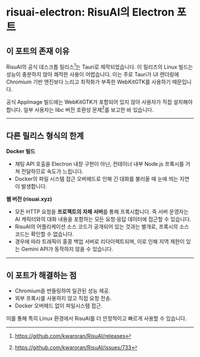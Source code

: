 # risuai-electron: RisuAI의 Electron 포트

## 이 포트의 존재 이유

RisuAI의 공식 데스크톱 릴리스[^1]는 Tauri로 제작되었습니다. 이 릴리즈의
Linux 빌드는 성능이 충분하지 않아 쾌적한 사용이 어렵습니다. 이는 주로
Tauri가 UI 렌더링에 Chromium 기반 엔진보다 느리고 최적화가 부족한
WebKitGTK를 사용하기 때문입니다.

공식 AppImage 빌드에는 WebKitGTK가 포함되어 있지 않아 사용자가 직접
설치해야 합니다. 일부 사용자는 libc 버전 호환성 문제[^2]를 보고한
바 있습니다.

---

## 다른 릴리스 형식의 한계

**Docker 빌드**
- 채팅 API 호출을 Electron 내장 구현이 아닌, 컨테이너 내부 Node.js
  프록시를 거쳐 전달하므로 속도가 느립니다.
- Docker의 파일 시스템 접근 오버헤드로 인해 긴 대화를 불러올 때 눈에
  띄는 지연이 발생합니다.

**웹 버전 (risuai.xyz)**
- 모든 HTTP 요청을 **프로젝트의 자체 서버**를 통해 프록시합니다. 즉
  서버 운영자는 AI 캐릭터와의 대화 내용을 포함하는 모든 요청·응답
  데이터에 접근할 수 있습니다.
- RisuAI의 어플리케이션 소스 코드가 공개되어 있는 것과는 별개로,
  프록시의 소스 코드는 확인할 수 없습니다.
- 경우에 따라 트래픽이 홍콩 백업 서버로 리다이렉트되며, 이로 인해 지역
  제한이 있는 Gemini API가 동작하지 않을 수 있습니다.

---

## 이 포트가 해결하는 점

- Chromium을 번들링하여 일관된 성능 제공.
- 외부 프록시를 사용하지 않고 직접 요청 전송.
- Docker 오버헤드 없이 파일시스템 접근.

이를 통해 특히 Linux 환경에서 RisuAI를 더 안정적이고 빠르게 사용할 수
있습니다.

[^1]: https://github.com/kwaroran/RisuAI/releases
[^2]: https://github.com/kwaroran/RisuAI/issues/733
